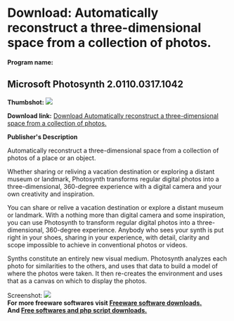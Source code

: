 # Download: Automatically reconstruct a three-dimensional space from a collection of photos.

**Program name:**

## Microsoft Photosynth 2.0110.0317.1042

  
**Thumbshot:** ![](http://www.freewarefiles.com/screenshot/microsoftphotosynth_md.jpg)   
  
**Download link:** [Download Automatically reconstruct a three-dimensional space from a collection of photos.](http://freesoftwares.boysofts.com/Microsoft-Photosynth_program_43930.html)  
  


**Publisher's Description**  
  


Automatically reconstruct a three-dimensional space from a collection of photos of a place or an object. 

Whether sharing or reliving a vacation destination or exploring a distant museum or landmark, Photosynth transforms regular digital photos into a three-dimensional, 360-degree experience with a digital camera and your own creativity and inspiration. 

You can share or relive a vacation destination or explore a distant museum or landmark. With a nothing more than digital camera and some inspiration, you can use Photosynth to transform regular digital photos into a three-dimensional, 360-degree experience. Anybody who sees your synth is put right in your shoes, sharing in your experience, with detail, clarity and scope impossible to achieve in conventional photos or videos.

Synths constitute an entirely new visual medium. Photosynth analyzes each photo for similarities to the others, and uses that data to build a model of where the photos were taken. It then re-creates the environment and uses that as a canvas on which to display the photos.

  
  
Screenshot: ![](http://www.freewarefiles.com/screenshot/microsoftphotosynth.jpg)   
**For more freeware softwares visit [Freeware software downloads.](http://freesoftwares.boysofts.com/)**   
**And [Free softwares and php script downloads.](http://www.boysofts.com/)**

